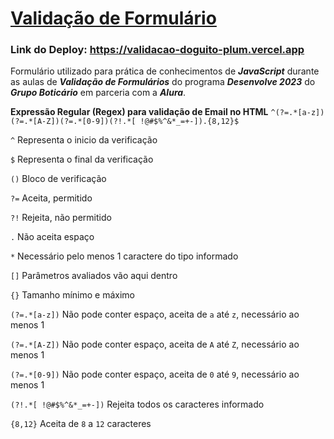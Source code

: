 # **<u>Validação de Formulário</u>** 

### Link do Deploy: https://validacao-doguito-plum.vercel.app

Formulário utilizado para prática de conhecimentos de ***JavaScript*** durante as aulas de ***Validação de Formulários*** do programa ***Desenvolve 2023*** do ***Grupo Boticário*** em parceria com a ***Alura***.

**Expressão Regular (Regex) para validação de Email no HTML** `^(?=.*[a-z])(?=.*[A-Z])(?=.*[0-9])(?!.*[ !@#$%^&*_=+-]).{8,12}$`

`^` Representa o inicio da verificação

`$` Representa o final da verificação

`()` Bloco de verificação 

`?=` Aceita, permitido

`?!` Rejeita, não permitido

`.` Não aceita espaço

`*` Necessário pelo menos 1 caractere do tipo informado

`[]` Parâmetros avaliados vão aqui dentro

`{}` Tamanho mínimo e máximo 

`(?=.*[a-z])` Não pode conter espaço, aceita de `a` até `z`, necessário ao menos 1

`(?=.*[A-Z])` Não pode conter espaço, aceita de `A` até `Z`, necessário ao menos 1

`(?=.*[0-9])` Não pode conter espaço, aceita de `0` até `9`, necessário ao menos 1

`(?!.*[ !@#$%^&*_=+-])` Rejeita todos os caracteres informado

`{8,12}` Aceita de `8` a `12` caracteres

